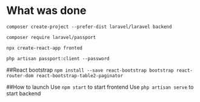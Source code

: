 # What was done

```composer create-project --prefer-dist laravel/laravel backend```

```composer require laravel/passport```

```npx create-react-app fronted```

```php artisan passport:client --password```

##React bootstrap
```npm install --save react-bootstrap bootstrap react-router-dom react-bootstrap-table2-paginator```



##How to launch
Use ```npm start``` to start frontend
Use ```php artisan serve``` to start backend
 